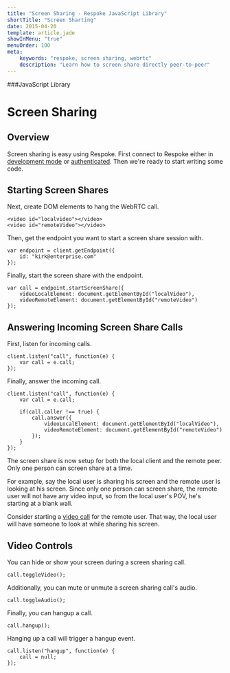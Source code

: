 ```yaml
---
title: "Screen Sharing - Respoke JavaScript Library"
shortTitle: "Screen Sharting"
date: 2015-04-20
template: article.jade
showInMenu: "true"
menuOrder: 100
meta:
    keywords: "respoke, screen sharing, webrtc"
    description: "Learn how to screen share directly peer-to-peer"
---
```


###JavaScript Library
# Screen Sharing

## Overview

Screen sharing is easy using Respoke. First connect to Respoke either in [development mode](/client/javascript/getting-started.html) or [authenticated](/client/javascript/guide/authentication.html). Then we're ready to start writing some code.

## Starting Screen Shares

Next, create DOM elements to hang the WebRTC call.

   ```
   <video id="localvideo"></video>
   <video id="remoteVideo"></video>
   ```

Then, get the endpoint you want to start a screen share session with.

    var endpoint = client.getEndpoint({
        id: "kirk@enterprise.com"
    });

Finally, start the screen share with the endpoint.

    var call = endpoint.startScreenShare({
        videoLocalElement: document.getElementById("localVideo"),
        videoRemoteElement: document.getElementById("remoteVideo")
    });

## Answering Incoming Screen Share Calls

First, listen for incoming calls.

    client.listen("call", function(e) {
        var call = e.call;
    });
    
Finally, answer the incoming call.

    client.listen("call", function(e) {
        var call = e.call;
       
        if(call.caller !== true) {
            call.answer({
                videoLocalElement: document.getElementById("localVideo"),
                videoRemoteElement: document.getElementById("remoteVideo")
            });
        }
    });
    
The screen share is now setup for both the local client and the remote peer. Only one person can screen share at a time. 

For example, say the local user is sharing his screen and the remote user is looking at his screen. Since only one person can screen share, the remote user will not have any video input, so from the local user's POV, he's starting at a blank wall.

Consider starting a [video call](/client/javascript/guide/video-calling.html) for the remote user. That way, the local user will have someone to look at while sharing his screen.


## Video Controls

You can hide or show your screen during a screen sharing call.

    call.toggleVideo();
    
Additionally, you can mute or unmute a screen sharing call's audio.

    call.toggleAudio();
    
Finally, you can hangup a call.

    call.hangup(); 
    
Hanging up a call will trigger a hangup event.

    call.listen("hangup", function(e) {
        call = null;
    });